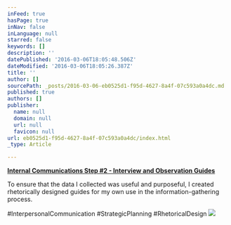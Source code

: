 ```yaml
---
inFeed: true
hasPage: true
inNav: false
inLanguage: null
starred: false
keywords: []
description: ''
datePublished: '2016-03-06T18:05:48.506Z'
dateModified: '2016-03-06T18:05:26.387Z'
title: ''
author: []
sourcePath: _posts/2016-03-06-eb0525d1-f95d-4627-8a4f-07c593a0a4dc.md
published: true
authors: []
publisher:
  name: null
  domain: null
  url: null
  favicon: null
url: eb0525d1-f95d-4627-8a4f-07c593a0a4dc/index.html
_type: Article

---
```

**[Internal Communications Step \#2 - Interview and Observation Guides][0]**

To ensure that the data I collected was useful and purposeful, I created rhetorically designed guides for my own use in the information-gathering process.

\#InterpersonalCommunication \#StrategicPlanning \#RhetoricalDesign
![](https://the-grid-user-content.s3-us-west-2.amazonaws.com/442a457e-bea2-4ea8-a8b2-f21fe8889ede.png)

[0]: https://drive.google.com/file/d/0B_3Bn2B5HlnMR2l0YVZXd0VjbGs/view?usp=sharing